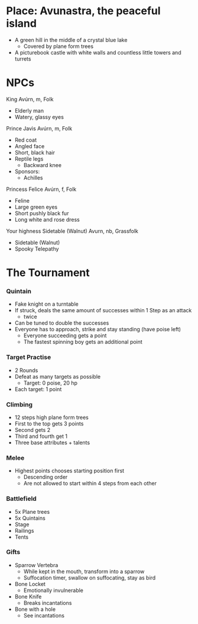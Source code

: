 # Place: Avunastra, the peaceful island
- A green hill in the middle of a crystal blue lake
	- Covered by plane form trees
- A picturebook castle with white walls and countless little towers and turrets

# NPCs
King Avúrn, m, Folk
- Elderly man
- Watery, glassy eyes

Prince Javìs Avúrn, m, Folk
- Red coat
- Angled face
- Short, black hair
- Reptile legs
	- Backward knee
- Sponsors:
	- Achilles

Princess Felìce Avúrn, f, Folk
- Feline
- Large green eyes
- Short pushly black fur
- Long white and rose dress

Your highness Sidetable (Walnut) Avurn, nb, Grassfolk
- Sidetable (Walnut)
- Spooky Telepathy

# The Tournament
### Quintain
- Fake knight on a turntable
- If struck, deals the same amount of successes within 1 Step as an attack
	- twice
- Can be tuned to double the successes
- Everyone has to approach, strike and stay standing (have poise left)
	- Everyone succeeding gets a point
	- The fastest spinning boy gets an additional point

### Target Practise
- 2 Rounds
- Defeat as many targets as possible
	- Target: 0 poise, 20 hp
- Each target: 1 point

### Climbing
- 12 steps high plane form trees
- First to the top gets 3 points
- Second gets 2
- Third and fourth get 1
- Three base attributes + talents

### Melee
- Highest points chooses starting position first
	- Descending order
	- Are not allowed to start within 4 steps from each other

### Battlefield
- 5x Plane trees
- 5x Quintains
- Stage
- Railings
- Tents

### Gifts
- Sparrow Vertebra
	- While kept in the mouth, transform into a sparrow
	- Suffocation timer, swallow on suffocating, stay as bird
- Bone Locket
	- Emotionally invulnerable
- Bone Knife
	- Breaks incantations
- Bone with a hole
	- See incantations